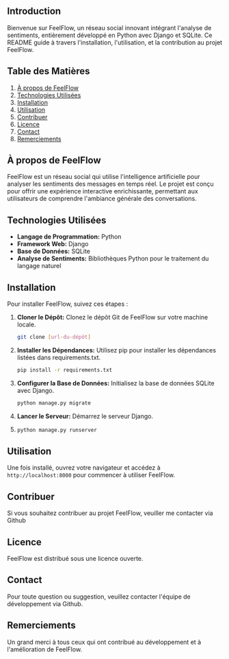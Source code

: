 ## Introduction
Bienvenue sur FeelFlow, un réseau social innovant intégrant l'analyse de sentiments, entièrement développé en Python avec Django et SQLite. Ce README guide à travers l'installation, l'utilisation, et la contribution au projet FeelFlow.

## Table des Matières
1. [À propos de FeelFlow](#à-propos-de-feelflow)
2. [Technologies Utilisées](#technologies-utilisées)
3. [Installation](#installation)
4. [Utilisation](#utilisation)
5. [Contribuer](#contribuer)
6. [Licence](#licence)
7. [Contact](#contact)
8. [Remerciements](#remerciements)

## À propos de FeelFlow
FeelFlow est un réseau social qui utilise l'intelligence artificielle pour analyser les sentiments des messages en temps réel. Le projet est conçu pour offrir une expérience interactive enrichissante, permettant aux utilisateurs de comprendre l'ambiance générale des conversations.

## Technologies Utilisées
- **Langage de Programmation:** Python
- **Framework Web:** Django
- **Base de Données:** SQLite
- **Analyse de Sentiments:** Bibliothèques Python pour le traitement du langage naturel

## Installation
Pour installer FeelFlow, suivez ces étapes :

1. **Cloner le Dépôt:** Clonez le dépôt Git de FeelFlow sur votre machine locale.
   ```bash
   git clone [url-du-dépôt]
   ```
2. **Installer les Dépendances:** Utilisez pip pour installer les dépendances listées dans requirements.txt.
   ```bash
   pip install -r requirements.txt
   ```
3. **Configurer la Base de Données:** Initialisez la base de données SQLite avec Django.
   ```bash
   python manage.py migrate
   ```
4. **Lancer le Serveur:** Démarrez le serveur Django.
5. ```bash
   python manage.py runserver
   ```
   
## Utilisation
Une fois installé, ouvrez votre navigateur et accédez à `http://localhost:8000` pour commencer à utiliser FeelFlow.

## Contribuer
Si vous souhaitez contribuer au projet FeelFlow, veuiller me contacter via Github

## Licence
FeelFlow est distribué sous une licence ouverte.

## Contact
Pour toute question ou suggestion, veuillez contacter l'équipe de développement via Github.

## Remerciements
Un grand merci à tous ceux qui ont contribué au développement et à l'amélioration de FeelFlow.

